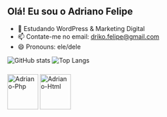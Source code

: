 ## Olá! Eu sou o Adriano Felipe

- 🌱 Estudando WordPress & Marketing Digital
- 📫 Contate-me no email: driko.felipe@gmail.com
- 😄 Pronouns: ele/dele

 ![GitHub stats](https://github-readme-stats.vercel.app/api?username=AdrianoFelipe1&theme=midnight-purple&show_icons=true&count_private=true&include_all_commits=true) 
 ![Top Langs](https://github-readme-stats.vercel.app/api/top-langs/?username=AdrianoFelipe1&layout=compact&langs_count=10&theme=midnight-purple&count_private=true&include_all_commits=true)
 
 ###
 <div style="display: inline_block">
 <img align="center" alt="Adriano-Php" height="80" width="70" src="https://cdn.jsdelivr.net/gh/devicons/devicon/icons/php/php-original.svg">
 <img align="center" alt="Adriano-Html" height="80" width="70"  src="https://cdn.jsdelivr.net/gh/devicons/devicon/icons/html5/html5-original.svg" />

 
</div>
